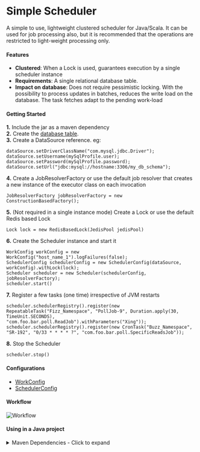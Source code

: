 # Simple Scheduler
A simple to use, lightweight clustered scheduler for Java/Scala. It can be used for job processing also, but it is recommended that the operations are restricted to light-weight processing only.

#### Features
- **Clustered**: When a Lock is used, guarantees execution by a single scheduler instance
- **Requirements**: A single relational database table.
- **Impact on database**: Does not require pessimistic locking. With the possibility to process updates in batches, reduces the write load on the database. The task fetches adapt to the pending work-load

#### Getting Started

**1.** Include the jar as a maven dependency<br/>
**2.** Create the [database table](https://github.com/hevoio/simple-scheduler/blob/master/src/test/resources/db/001.sql).<br/>
**3.** Create a DataSource reference. eg: 
``` BasicDataSource dataSource = new BasicDataSource();
dataSource.setDriverClassName("com.mysql.jdbc.Driver");
dataSource.setUsername(mySqlProfile.user);
dataSource.setPassword(mySqlProfile.password);
dataSource.setUrl("jdbc:mysql://hostname:3306/my_db_schema");
```
**4.** Create a JobResolverFactory or use the default job resolver that creates a new instance of the executor class on each invocation
```
JobResolverFactory jobResolverFactory = new ConstructionBasedFactory();
```

**5.** (Not required in a single instance mode) Create a Lock or use the default Redis based Lock

```
Lock lock = new RedisBasedLock(JedisPool jedisPool)
```

**6.** Create the Scheduler instance and start it
```
WorkConfig workConfig = new WorkConfig("host_name_1").logFailures(false);
SchedulerConfig schedulerConfig = new SchedulerConfig(dataSource, workConfig).withLock(lock);
Scheduler scheduler = new Scheduler(schedulerConfig, jobResolverFactory);
scheduler.start()
```
**7.** Register a few tasks (one time) irrespective of JVM restarts
```
scheduler.schedulerRegistry().register(new RepeatableTask("Fizz_Namespace", "PollJob-9", Duration.apply(30, TimeUnit.SECONDS), "com.foo.bar.poll.ReadJob").withParameters("Xing"));
scheduler.schedulerRegistry().register(new CronTask("Buzz_Namespace", "SR-192", "0/33 * * * * ?", "com.foo.bar.poll.SpecificReadsJob"));
```
**8.** Stop the Scheduler
```
scheduler.stop()
```

#### Configurations
- [WorkConfig](https://github.com/hevoio/simple-scheduler/blob/master/src/main/scala/io/hevo/scheduler/config/WorkConfig.scala)
- [SchedulerConfig](https://github.com/hevoio/simple-scheduler/blob/master/src/main/scala/io/hevo/scheduler/config/SchedulerConfig.scala)

#### Workflow

![Workflow](https://cdn.hevodata.com/github/Simple%20Scheduler.png)

#### Using in a Java project

<details>
  <summary>Maven Dependencies - Click to expand</summary>
  
  <code>
  
      <dependency>
          <groupId>org.scala-lang</groupId>
          <artifactId>scala-library</artifactId>
          <version>2.11.12</version>
      </dependency>
      <dependency>
          <groupId>com.cronutils</groupId>
          <artifactId>cron-utils</artifactId>
          <version>5.0.5</version>
      </dependency>
      <dependency>
          <groupId>mysql</groupId>
          <artifactId>mysql-connector-java</artifactId>
          <version>8.0.23</version>
      </dependency>
      <dependency>
          <groupId>org.slf4j</groupId>
          <artifactId>slf4j-api</artifactId>
          <version>1.7.5</version>
      </dependency>
      <dependency>
          <groupId>org.slf4j</groupId>
          <artifactId>slf4j-simple</artifactId>
          <version>1.7.5</version>
      </dependency>
      <dependency>
          <groupId>org.apache.commons</groupId>
          <artifactId>commons-dbcp2</artifactId>
          <version>2.8.0</version>
      </dependency>
      
      
      <dependency>
          <groupId>com.hevodata</groupId>
          <artifactId>simple-scheduler</artifactId>
          <version>0.1.3</version>
      </dependency>
          
  </code>
  
</details>